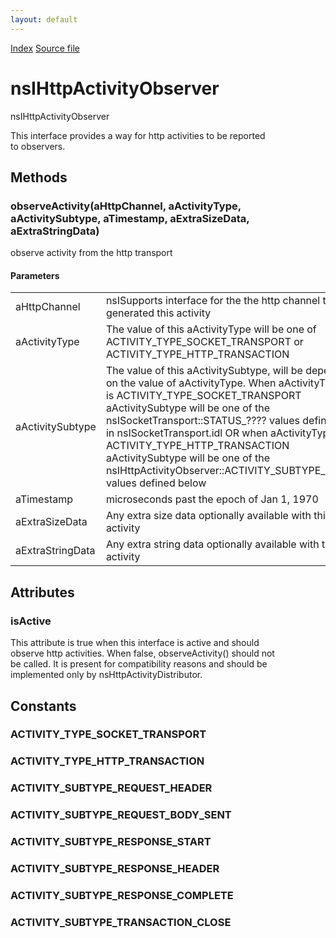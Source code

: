 ```yaml
---
layout: default
---
```

<div id='links'><a href="../index.html">Index</a>
<a href="http://dxr.mozilla.org/mozilla-central/source/netwerk/protocol/http/nsIHttpActivityObserver.idl">Source file</a>
</div>

# nsIHttpActivityObserver #
  
nsIHttpActivityObserver  
  
This interface provides a way for http activities to be reported  
to observers.  
  

## Methods ##

### observeActivity(aHttpChannel, aActivityType, aActivitySubtype, aTimestamp, aExtraSizeData, aExtraStringData) ###
  
observe activity from the http transport  
  
  

#### Parameters ####

<table>

<tr>
<td>aHttpChannel</td>
<td>       nsISupports interface for the the http channel that  
       generated this activity  
</td>
</tr>

<tr>
<td>aActivityType</td>
<td>       The value of this aActivityType will be one of  
         ACTIVITY_TYPE_SOCKET_TRANSPORT or  
         ACTIVITY_TYPE_HTTP_TRANSACTION  
</td>
</tr>

<tr>
<td>aActivitySubtype</td>
<td>       The value of this aActivitySubtype, will be depend  
       on the value of aActivityType. When aActivityType  
       is ACTIVITY_TYPE_SOCKET_TRANSPORT  
         aActivitySubtype will be one of the  
         nsISocketTransport::STATUS_???? values defined in  
         nsISocketTransport.idl  
       OR when aActivityType  
       is ACTIVITY_TYPE_HTTP_TRANSACTION  
         aActivitySubtype will be one of the  
         nsIHttpActivityObserver::ACTIVITY_SUBTYPE_???? values  
         defined below  
</td>
</tr>

<tr>
<td>aTimestamp</td>
<td>       microseconds past the epoch of Jan 1, 1970  
</td>
</tr>

<tr>
<td>aExtraSizeData</td>
<td>       Any extra size data optionally available with  
       this activity  
</td>
</tr>

<tr>
<td>aExtraStringData</td>
<td>       Any extra string data optionally available with  
       this activity  
</td>
</tr>

</table>

## Attributes ##

### isActive ###
  
This attribute is true when this interface is active and should  
observe http activities. When false, observeActivity() should not  
be called. It is present for compatibility reasons and should be  
implemented only by nsHttpActivityDistributor.  
  

## Constants ##

### ACTIVITY_TYPE_SOCKET_TRANSPORT ###

### ACTIVITY_TYPE_HTTP_TRANSACTION ###

### ACTIVITY_SUBTYPE_REQUEST_HEADER ###

### ACTIVITY_SUBTYPE_REQUEST_BODY_SENT ###

### ACTIVITY_SUBTYPE_RESPONSE_START ###

### ACTIVITY_SUBTYPE_RESPONSE_HEADER ###

### ACTIVITY_SUBTYPE_RESPONSE_COMPLETE ###

### ACTIVITY_SUBTYPE_TRANSACTION_CLOSE ###
